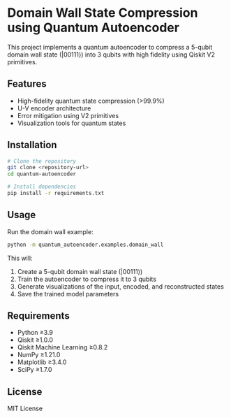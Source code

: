 # Domain Wall State Compression using Quantum Autoencoder

This project implements a quantum autoencoder to compress a 5-qubit domain wall state (|00111⟩) into 3 qubits with high fidelity using Qiskit V2 primitives.

## Features

- High-fidelity quantum state compression (>99.9%)
- U-V encoder architecture
- Error mitigation using V2 primitives
- Visualization tools for quantum states

## Installation

```bash
# Clone the repository
git clone <repository-url>
cd quantum-autoencoder

# Install dependencies
pip install -r requirements.txt
```

## Usage

Run the domain wall example:

```bash
python -m quantum_autoencoder.examples.domain_wall
```

This will:
1. Create a 5-qubit domain wall state (|00111⟩)
2. Train the autoencoder to compress it to 3 qubits
3. Generate visualizations of the input, encoded, and reconstructed states
4. Save the trained model parameters

## Requirements

- Python ≥3.9
- Qiskit ≥1.0.0
- Qiskit Machine Learning ≥0.8.2
- NumPy ≥1.21.0
- Matplotlib ≥3.4.0
- SciPy ≥1.7.0

## License

MIT License 